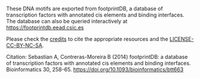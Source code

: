 These DNA motifs are exported from footprintDB, a database of transcription factors with annotated cis elements and binding interfaces. 
The database can also be queried interactively at https://footprintdb.eead.csic.es 

Please check the [credits](https://footprintdb.eead.csic.es/index.php/index.php?credits) to cite the appropriate resources and the [LICENSE-CC-BY-NC-SA](./LICENSE-CC-BY-NC-SA).

Citation:
Sebastian A, Contreras-Moreira B (2014) footprintDB: a database of transcription factors with annotated cis elements and binding interfaces. Bioinformatics 30, 258-65. https://doi.org/10.1093/bioinformatics/btt663
